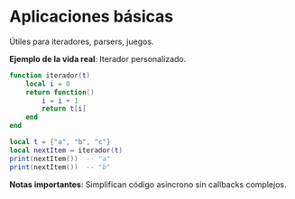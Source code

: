 # Aplicaciones básicas

Útiles para iteradores, parsers, juegos.

**Ejemplo de la vida real**: Iterador personalizado.

```lua
function iterador(t)
    local i = 0
    return function()
        i = i + 1
        return t[i]
    end
end

local t = {"a", "b", "c"}
local nextItem = iterador(t)
print(nextItem())  -- "a"
print(nextItem())  -- "b"
```

**Notas importantes**: Simplifican código asíncrono sin callbacks complejos.